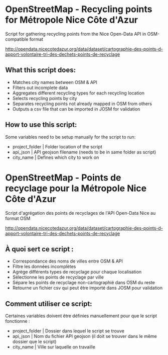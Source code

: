 # OpenStreetMap - Recycling points for Métropole Nice Côte d'Azur
Script for gathering recycling points from the Nice Open-Data API in OSM-compatible format

http://opendata.nicecotedazur.org/data/dataset/cartographie-des-points-d-apport-volontaire-tri-des-dechets-points-de-recyclage

## What this script does:
* Matches city names between OSM & API
* Filters out incomplete data
* Aggregates different recycling types for each recycling location
* Selects recycling points by city
* Separates recycling points not already mapped in OSM from others
* Outputs a csv file that can be imported in JOSM for validation

## How to use this script:
Some variables need to be setup manually for the script to run:
* project_folder | Folder location of the script
* api_json | API geojson filename (needs to be in same folder as script)
* city_name | Defines which city to work on

# OpenStreetMap - Points de recyclage pour la Métropole Nice Côte d'Azur
Script d'agrégation des points de recyclages de l'API Open-Data Nice au format OSM

http://opendata.nicecotedazur.org/data/dataset/cartographie-des-points-d-apport-volontaire-tri-des-dechets-points-de-recyclage

## À quoi sert ce script :
* Correspondance des noms de villes entre OSM & API
* Filtre les données incomplètes
* Agrège différents types de recyclage pour chaque localisation
* Sélectionne les points de recyclage par ville
* Sépare les points de recyclage non-cartographié dans OSM du reste
* Retourne un fichier csv qui peut être importé dans JOSM pour validation

## Comment utiliser ce script:
Certaines variables doivent être définies manuellement pour que le script fonctionne :
* project_folder | Dossier dans lequel le script se trouve
* api_json | Nom du fichier API geojson (il doit se trouver dans le même dossier que le script)
* city_name | Ville sur laquelle on travaille
